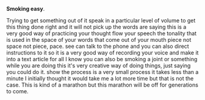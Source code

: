 **Smoking easy**.

Trying to get something out of it speak in a particular level of volume to get this thing done right and it will not pick up the words are saying this is a very good way of practicing your thought flow your speech the tonality that is used in the space of your words that come out of your mouth piece not space not piece, pace. see can talk to the phone and you can also direct instructions to it so it is a very good way of recording your voice and make it into a text article for all I know you can also be smoking a joint or something while you are doing this it's very creative way of doing things, just saying you could do it. show the process is a very small process it takes less than a minute I initially thought it would take me a lot more time but that is not the case. This is kind of a marathon but this marathon will be off for generations to come.
